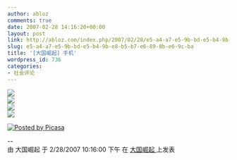 ```yaml
---
author: abloz
comments: true
date: 2007-02-28 14:16:20+00:00
layout: post
link: http://abloz.com/index.php/2007/02/28/e5-a4-a7-e5-9b-bd-e5-b4-9b-e8-b5-b7-e6-89-8b-e6-9c-ba/
slug: e5-a4-a7-e5-9b-bd-e5-b4-9b-e8-b5-b7-e6-89-8b-e6-9c-ba
title: '[大国崛起] 手机'
wordpress_id: 736
categories:
- 社会评论
---
```


[![](http://bp2.blogger.com/_7wMSxk-hA8Q/ReWOsd9C6oI/AAAAAAAAAAk/94gA62mKNM8/s320/DSC00002.JPG)](http://bp2.blogger.com/_7wMSxk-hA8Q/ReWOsd9C6oI/AAAAAAAAAAk/94gA62mKNM8/s1600-h/DSC00002.JPG)   
[![](http://bp3.blogger.com/_7wMSxk-hA8Q/ReWOst9C6pI/AAAAAAAAAAs/2VBvpD1w95I/s320/DSC00020.JPG)](http://bp3.blogger.com/_7wMSxk-hA8Q/ReWOst9C6pI/AAAAAAAAAAs/2VBvpD1w95I/s1600-h/DSC00020.JPG)   
[![](http://bp3.blogger.com/_7wMSxk-hA8Q/ReWOst9C6qI/AAAAAAAAAA0/0kw34NCpvUQ/s320/DSC00021.JPG)](http://bp3.blogger.com/_7wMSxk-hA8Q/ReWOst9C6qI/AAAAAAAAAA0/0kw34NCpvUQ/s1600-h/DSC00021.JPG)   
[![](http://bp0.blogger.com/_7wMSxk-hA8Q/ReWOs99C6rI/AAAAAAAAAA8/4E5D3uRxHk8/s320/DSC00027.JPG)](http://bp0.blogger.com/_7wMSxk-hA8Q/ReWOs99C6rI/AAAAAAAAAA8/4E5D3uRxHk8/s1600-h/DSC00027.JPG)

[![Posted by Picasa](http://photos1.blogger.com/pbp.gif)](http://picasa.google.com/blogger/)

  
  
--  
 由  大国崛起  于  2/28/2007 10:16:00 下午  在  [ 大国崛起 ](http://ablo.blogspot.com/2007/02/blog-post_28.html)  上发表
